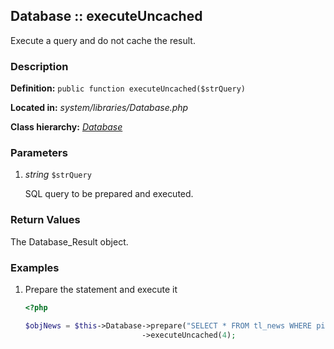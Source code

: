 
Database :: executeUncached
-------------------------------------------

Execute a query and do not cache the result.


### Description ###

**Definition:** `public function executeUncached($strQuery)`

**Located in:** *system/libraries/Database.php*

**Class hierarchy:** *[Database](../Database.md)*


### Parameters ###

1. *string* `$strQuery`

	SQL query to be prepared and executed.


### Return Values ###

The Database_Result object.


### Examples ###

1. Prepare the statement and execute it

	```php
	<?php

	$objNews = $this->Database->prepare("SELECT * FROM tl_news WHERE pid=?")
	                          ->executeUncached(4);